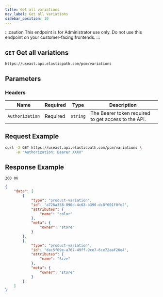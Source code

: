 ```yaml
---
title: Get all variations
nav_label: Get all Variations
sidebar_position: 10
---
```


:::caution
This endpoint is for Administrator use only. Do not use this endpoint on your customer-facing frontends.
:::

## `GET` Get all variations

```http
https://useast.api.elasticpath.com/pcm/variations
```

## Parameters

### Headers

| Name            | Required | Type     | Description                                         |
| --------------- | -------- | -------- | --------------------------------------------------- |
| `Authorization` | Required | `string` | The Bearer token required to get access to the API. |

## Request Example

```bash
curl -X GET https://useast.api.elasticpath.com/pcm/variations \
     -H "Authorization: Bearer XXXX"

```

## Response Example

`200 OK`

```json
{
    "data": [
        {
            "type": "product-variation",
            "id": "a726a358-096d-4c63-b390-dc8f601f0fe2",
            "attributes": {
                "name": "color"
            },
            "meta": {
                "owner": "store"
            }
        },
        {
            "type": "product-variation",
            "id": "dac5f09e-a767-49ff-9ce7-6ce72aaf26e4",
            "attributes": {
                "name": "Size"
            },
            "meta": {
                "owner": "store"
            }
        }
    ]
}
```
